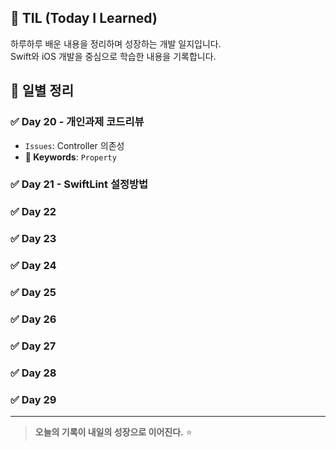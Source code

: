 ## 📘 TIL (Today I Learned)

하루하루 배운 내용을 정리하며 성장하는 개발 일지입니다.  
Swift와 iOS 개발을 중심으로 학습한 내용을 기록합니다.

## 📅 일별 정리
### ✅ Day 20 - 개인과제 코드리뷰
- `Issues`: Controller 의존성
- **🔑 Keywords**: `Property`

### ✅ Day 21 - SwiftLint 설정방법

### ✅ Day 22 

### ✅ Day 23 

### ✅ Day 24 

### ✅ Day 25

### ✅ Day 26 

### ✅ Day 27 

### ✅ Day 28

### ✅ Day 29 


---
> **오늘의 기록이 내일의 성장으로 이어진다.** ⭐️
